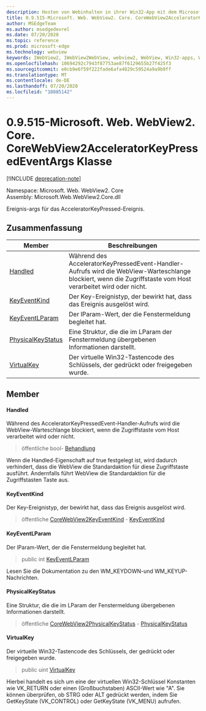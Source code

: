 ```yaml
---
description: Hosten von Webinhalten in ihrer Win32-App mit dem Microsoft Edge WebView2-Steuerelement
title: 0.9.515-Microsoft. Web. WebView2. Core. CoreWebView2AcceleratorKeyPressedEventArgs
author: MSEdgeTeam
ms.author: msedgedevrel
ms.date: 07/20/2020
ms.topic: reference
ms.prod: microsoft-edge
ms.technology: webview
keywords: IWebView2, IWebView2WebView, webview2, WebView, Win32-apps, Win32, Edge, ICoreWebView2, ICoreWebView2Controller, Browser-Steuerelement, Edge-HTML
ms.openlocfilehash: 10694292c7943f87753ae87f6129655b27f425f3
ms.sourcegitcommit: e0cb9e6f59f222fade6afa4829c59524a9a9b9ff
ms.translationtype: MT
ms.contentlocale: de-DE
ms.lasthandoff: 07/20/2020
ms.locfileid: "10885142"
---
```

# 0.9.515-Microsoft. Web. WebView2. Core. CoreWebView2AcceleratorKeyPressedEventArgs Klasse 

[!INCLUDE [deprecation-note](../../includes/deprecation-note.md)]

Namespace: Microsoft. Web. WebView2. Core \
Assembly: Microsoft.Web.WebView2.Core.dll

Ereignis-args für das AcceleratorKeyPressed-Ereignis.

## Zusammenfassung

 Member                        | Beschreibungen
--------------------------------|---------------------------------------------
[Handled](#handled) | Während des AcceleratorKeyPressedEvent-Handler-Aufrufs wird die WebView-Warteschlange blockiert, wenn die Zugriffstaste vom Host verarbeitet wird oder nicht.
[KeyEventKind](#keyeventkind) | Der Key-Ereignistyp, der bewirkt hat, dass das Ereignis ausgelöst wird.
[KeyEventLParam](#keyeventlparam) | Der lParam-Wert, der die Fenstermeldung begleitet hat.
[PhysicalKeyStatus](#physicalkeystatus) | Eine Struktur, die die im LParam der Fenstermeldung übergebenen Informationen darstellt.
[VirtualKey](#virtualkey) | Der virtuelle Win32-Tastencode des Schlüssels, der gedrückt oder freigegeben wurde.

## Member

#### Handled 

Während des AcceleratorKeyPressedEvent-Handler-Aufrufs wird die WebView-Warteschlange blockiert, wenn die Zugriffstaste vom Host verarbeitet wird oder nicht.

> öffentliche bool- [Behandlung](#handled)

Wenn die Handled-Eigenschaft auf true festgelegt ist, wird dadurch verhindert, dass die WebView die Standardaktion für diese Zugriffstaste ausführt. Andernfalls führt WebView die Standardaktion für die Zugriffstasten Taste aus.

#### KeyEventKind 

Der Key-Ereignistyp, der bewirkt hat, dass das Ereignis ausgelöst wird.

> öffentliche [CoreWebView2KeyEventKind](./namespace-microsoft-web-webview2-core.md) - [KeyEventKind](#keyeventkind)

#### KeyEventLParam 

Der lParam-Wert, der die Fenstermeldung begleitet hat.

> public int [KeyEventLParam](#keyeventlparam)

Lesen Sie die Dokumentation zu den WM_KEYDOWN-und WM_KEYUP-Nachrichten.

#### PhysicalKeyStatus 

Eine Struktur, die die im LParam der Fenstermeldung übergebenen Informationen darstellt.

> öffentliche [CoreWebView2PhysicalKeyStatus](microsoft-web-webview2-core-corewebview2physicalkeystatus.md) - [PhysicalKeyStatus](#physicalkeystatus)

#### VirtualKey 

Der virtuelle Win32-Tastencode des Schlüssels, der gedrückt oder freigegeben wurde.

> public uint [VirtualKey](#virtualkey)

Hierbei handelt es sich um eine der virtuellen Win32-Schlüssel Konstanten wie VK_RETURN oder einen (Großbuchstaben) ASCII-Wert wie "A". Sie können überprüfen, ob STRG oder ALT gedrückt werden, indem Sie GetKeyState (VK_CONTROL) oder GetKeyState (VK_MENU) aufrufen.

